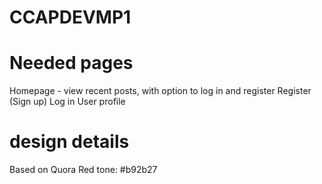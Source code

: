 # CCAPDEVMP1

# Needed pages

Homepage - view recent posts, with option to log in and register
Register (Sign up)
Log in
User profile

# design details

Based on Quora
Red tone: #b92b27
